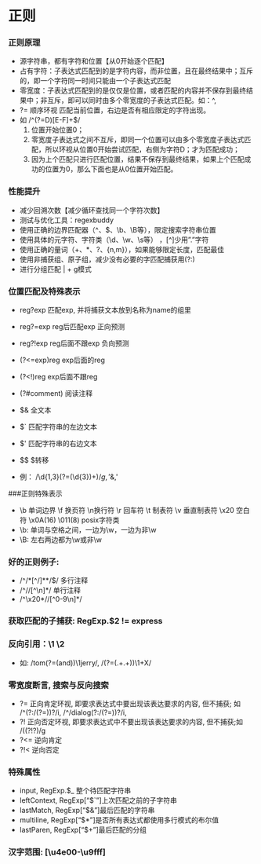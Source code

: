 # 正则

### 正则原理
+ 源字符串，都有字符和位置【从0开始逐个匹配】
+ 占有字符：子表达式匹配到的是字符内容，而非位置，且在最终结果中；互斥的，即一个字符同一时间只能由一个子表达式匹配
+ 零宽度：子表达式匹配到的是仅仅是位置，或者匹配的内容并不保存到最终结果中；非互斥，即可以同时由多个零宽度的子表达式匹配。如：^,
+ ?= 顺序环视 匹配当前位置，右边是否有相应限定的字符出现。
+ 如 /^(?=D)[E-F]+$/
  1. 位置开始位置0；
  2. 零宽度子表达式之间不互斥，即同一个位置可以由多个零宽度子表达式匹配，所以环视从位置0开始尝试匹配，右侧为字符D；才为匹配成功；
  3. 因为上个匹配只进行匹配位置，结果不保存到最终结果，如果上个匹配成功的位置为0，那么下面也是从0位置开始匹配。

### 性能提升
+ 减少回溯次数【减少循环查找同一个字符次数】
+ 测试与优化工具：regexbuddy
+ 使用正确的边界匹配器（^、$、\b、\B等），限定搜索字符串位置
+ 使用具体的元字符、字符类（\d、\w、\s等） ，[^]少用”.”字符
+ 使用正确的量词（+、\*、?、{n,m}），如果能够限定长度，匹配最佳
+ 使用非捕获组、原子组，减少没有必要的字匹配捕获用(?:)
+ 进行分组匹配 | + g模式


### 位置匹配及特殊表示
+ reg?<name>exp 匹配exp, 并将捕获文本放到名称为name的组里
+ reg?=exp reg后匹配exp 正向预测
+ reg?!exp reg后面不跟exp  负向预测
+ (?<=exp)reg exp后面的reg
+ (?<\!)reg exp后面不跟reg
+ (?#comment) 阅读注释
+ $& 全文本
+ $\` 匹配字符串的左边文本
+ $' 匹配字符串的右边文本
+ $$  $转移

+ 例： /\d{1,3}(?=(\d{3})+$)/g, '$&,'


###正则特殊表示
+ \b 单词边界 \f 换页符  \n换行符  \r 回车符 \t 制表符 \v 垂直制表符  \x20 空白符  \x0A(16)  \011(8)  posix字符类
+ \b: 单词与空格之间，一边为\w，一边为非\w
+ \B: 左右两边都为\w或非\w

### 好的正则例子:
+ /^\/\*[^/]\*\*\/$/ 多行注释
+ /^\/\/[^\n]\*/ 单行注释
+ /^\x20\*\/\/[^0-9\n]\*/

### 获取匹配的子捕获: RegExp.$2 != express

### 反向引用：\1  \2
+ 如: /tom(?=(and))\1jerry/, /(?=(.+.+))\1+X/

### 零宽度断言, 搜索与反向搜索
+ ?=  正向肯定环视, 即要求表达式中要出现该表达要求的内容, 但不捕获; 如 /^(?:\/(?=$))?$/i, /^\/dialog(?:\/(?=$))?$/i,
+ ?!  正向否定环视, 即要求表达式中不要出现该表达要求的内容, 但不捕获;如 /\((?!\?)/g
+ ?<= 逆向肯定
+ ?!< 逆向否定

### 特殊属性
+ input, RegExp.$_  整个待匹配字符串
+ leftContext, RegExp[“$\`”]上次匹配之前的子字符串
+ lastMatch, RegExp[“$&”]最后匹配的字符串
+ multiline, RegExp[“$\*”]是否所有表达式都使用多行模式的布尔值
+ lastParen, RegExp[“$+”]最后匹配的分组

### 汉字范围: [\u4e00-\u9fff]








